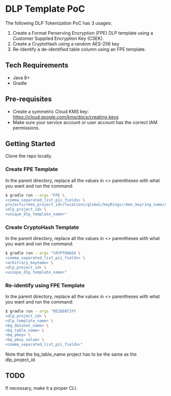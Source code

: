 # DLP Template PoC

The following DLP Tokenization PoC has 3 usages:

1) Create a Format Perserving Encryption (FPE) DLP template using a Customer Supplied Encryption Key (CSEK).
2) Create a CryptoHash using a random AES-256 key
3) Re-Identify a de-identified table column using an FPE template.

## Tech Requirements

- Java 8+
- Gradle

## Pre-requisites

- Create a symmetric Cloud KMS key: https://cloud.google.com/kms/docs/creating-keys
- Make sure your service account or user account has the correct IAM permissions.

## Getting Started

Clone the repo locally.

### Create FPE Template

In the parent directory, replace all the values in <> parentheses with what you want and run the command:

```sh
$ gradle run --args "FPE \
<comma_separated_list_pii_fields> \
projects/<kms_project_id>/locations/global/keyRings/<kms_keyring_name/cryptoKeys/<key_name> \
<dlp_project_id> \
<unique_dlp_template_name>"
```

### Create CryptoHash Template

In the parent directory, replace all the values in <> parentheses with what you want and run the command:

```sh
$ gradle run --args "CRYPTOHASH \
<comma_separated_list_pii_fields> \
<arbitrary_keyname> \
<dlp_project_id> \
<unique_dlp_template_name>"
```

### Re-identify using FPE Template

In the parent directory, replace all the values in <> parentheses with what you want and run the command:

```sh
$ gradle run --args "REIDENTIFY 
<dlp_project_id> \
<dlp_template_name> \
<bq_dataset_name> \
<bq_table_name> \
<bq_pkey> \
<bq_pkey_value> \
<comma_separated_list_pii_fields>"
```

Note that the bq_table_name project has to be the same as the dlp_project_id.

## TODO

If necessary, make it a proper CLI.


